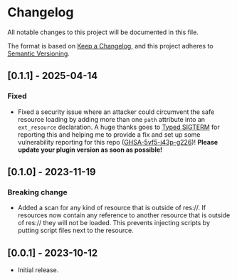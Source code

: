 # Changelog
All notable changes to this project will be documented in this file.

The format is based on [Keep a Changelog](https://keepachangelog.com/en/1.0.0/),
and this project adheres to [Semantic Versioning](https://semver.org/spec/v2.0.0.html).

## [0.1.1] - 2025-04-14
### Fixed
- Fixed a security issue where an attacker could circumvent the safe resource loading by adding more than one `path` attribute into an `ext_resource` declaration. A huge thanks goes to [Typed SIGTERM](https://github.com/typed-sigterm) for reporting this and helping me to provide a fix and set up some vulnerability reporting for this repo ([GHSA-5vf5-j43p-g226](https://github.com/derkork/godot-safe-resource-loader/security/advisories/GHSA-5vf5-j43p-g226))! **Please update your plugin version as soon as possible!**


## [0.1.0] - 2023-11-19
### Breaking change
- Added a scan for any kind of resource that is outside of res://. If resources now contain any reference to another resource that is outside of res:// they will not be loaded. This prevents injecting scripts by putting script files next to the resource. 

## [0.0.1] - 2023-10-12
- Initial release.
